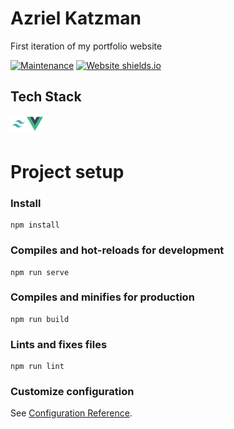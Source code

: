 # Azriel Katzman
First iteration of my portfolio website  

[![Maintenance](https://img.shields.io/badge/maintained-yes-green.svg)](https://github.com/EzraKatzman/WebsiteV2/commits/master)
[![Website shields.io](https://img.shields.io/badge/website-down-red)]()  

## Tech Stack
<img align="left" alt="Tailwind CSS" width="26px" src="https://raw.githubusercontent.com/github/explore/80688e429a7d4ef2fca1e82350fe8e3517d3494d/topics/tailwind/tailwind.png" />
<img align="left" alt="Vue JS" width="26px" src="https://raw.githubusercontent.com/github/explore/80688e429a7d4ef2fca1e82350fe8e3517d3494d/topics/vue/vue.png" />  
  
<br />
<br />

# Project setup
### Install
```
npm install
```

### Compiles and hot-reloads for development
```
npm run serve
```

### Compiles and minifies for production
```
npm run build
```

### Lints and fixes files
```
npm run lint
```

### Customize configuration
See [Configuration Reference](https://cli.vuejs.org/config/).
